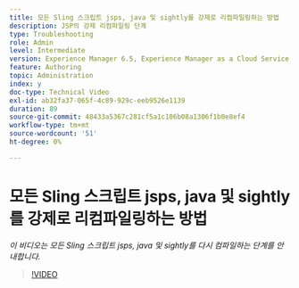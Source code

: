 ```yaml
---
title: 모든 Sling 스크립트 jsps, java 및 sightly를 강제로 리컴파일링하는 방법
description: JSP의 강제 리컴파일링 단계
type: Troubleshooting
role: Admin
level: Intermediate
version: Experience Manager 6.5, Experience Manager as a Cloud Service
feature: Authoring
topic: Administration
index: y
doc-type: Technical Video
exl-id: ab32fa37-065f-4c89-929c-eeb9526e1139
duration: 89
source-git-commit: 48433a5367c281cf5a1c106b08a1306f1b0e8ef4
workflow-type: tm+mt
source-wordcount: '51'
ht-degree: 0%

---
```


# 모든 Sling 스크립트 jsps, java 및 sightly를 강제로 리컴파일링하는 방법

*이 비디오는 모든 Sling 스크립트 jsps, java 및 sightly를 다시 컴파일하는 단계를 안내합니다.*

>[!VIDEO](https://video.tv.adobe.com/v/335464?quality=12&learn=on)
